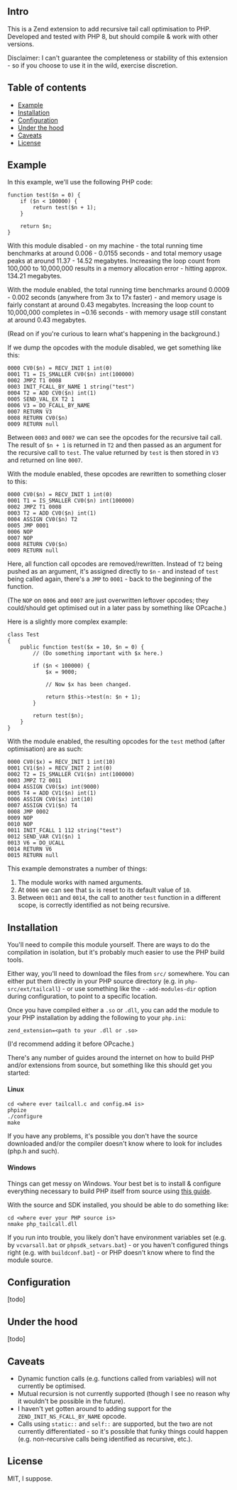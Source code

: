 ## Intro

This is a Zend extension to add recursive tail call optimisation to PHP. Developed and tested with PHP 8, but should compile & work with other versions.

Disclaimer: I can't guarantee the completeness or stability of this extension - so if you choose to use it in the wild, exercise discretion.

## Table of contents
* [Example](#example)
* [Installation](#install)
* [Configuration](#config)
* [Under the hood](#internals)
* [Caveats](#caveats)
* [License](#license)

<a name="example"></a>
## Example

In this example, we'll use the following PHP code:

```
function test($n = 0) {
    if ($n < 100000) {
        return test($n + 1);
    }

    return $n;
}
```

With this module disabled - on my machine - the total running time benchmarks at around 0.006 - 0.0155 seconds - and total memory usage peaks at around 11.37 - 14.52 megabytes. Increasing the loop count from 100,000 to 10,000,000 results in a memory allocation error - hitting approx. 134.21 megabytes.

With the module enabled, the total running time benchmarks around 0.0009 - 0.002 seconds (anywhere from 3x to 17x faster) - and memory usage is fairly constant at around 0.43 megabytes. Increasing the loop count to 10,000,000 completes in ~0.16 seconds - with memory usage still constant at around 0.43 megabytes.

(Read on if you're curious to learn what's happening in the background.)

If we dump the opcodes with the module disabled, we get something like this:

```
0000 CV0($n) = RECV_INIT 1 int(0)
0001 T1 = IS_SMALLER CV0($n) int(100000)
0002 JMPZ T1 0008
0003 INIT_FCALL_BY_NAME 1 string("test")
0004 T2 = ADD CV0($n) int(1)
0005 SEND_VAL_EX T2 1
0006 V3 = DO_FCALL_BY_NAME
0007 RETURN V3
0008 RETURN CV0($n)
0009 RETURN null
```

Between `0003` and `0007` we can see the opcodes for the recursive tail call. The result of `$n + 1` is returned in `T2` and then passed as an argument for the recursive call to `test`. The value returned by `test` is then stored in `V3` and returned on line `0007`.

With the module enabled, these opcodes are rewritten to something closer to this:

```
0000 CV0($n) = RECV_INIT 1 int(0)
0001 T1 = IS_SMALLER CV0($n) int(100000)
0002 JMPZ T1 0008
0003 T2 = ADD CV0($n) int(1)
0004 ASSIGN CV0($n) T2
0005 JMP 0001
0006 NOP
0007 NOP
0008 RETURN CV0($n)
0009 RETURN null
```

Here, all function call opcodes are removed/rewritten. Instead of `T2` being pushed as an argument, it's assigned directly to `$n` - and instead of `test` being called again, there's a `JMP` to `0001` - back to the beginning of the function.

(The `NOP` on `0006` and `0007` are just overwritten leftover opcodes; they could/should get optimised out in a later pass by something like OPcache.)

Here is a slightly more complex example:

```
class Test
{
    public function test($x = 10, $n = 0) {
        // (Do something important with $x here.)

        if ($n < 100000) {
            $x = 9000;

            // Now $x has been changed.

            return $this->test(n: $n + 1);
        }

        return test($n);
    }
}
```

With the module enabled, the resulting opcodes for the `test` method (after optimisation) are as such:

```
0000 CV0($x) = RECV_INIT 1 int(10)
0001 CV1($n) = RECV_INIT 2 int(0)
0002 T2 = IS_SMALLER CV1($n) int(100000)
0003 JMPZ T2 0011
0004 ASSIGN CV0($x) int(9000)
0005 T4 = ADD CV1($n) int(1)
0006 ASSIGN CV0($x) int(10)
0007 ASSIGN CV1($n) T4
0008 JMP 0002
0009 NOP
0010 NOP
0011 INIT_FCALL 1 112 string("test")
0012 SEND_VAR CV1($n) 1
0013 V6 = DO_UCALL
0014 RETURN V6
0015 RETURN null
```

This example demonstrates a number of things:

1. The module works with named arguments.
2. At `0006` we can see that `$x` is reset to its default value of `10`.
3. Between `0011` and `0014`, the call to another `test` function in a different scope, is correctly identified as not being recursive.

<a name="install"></a>
## Installation

You'll need to compile this module yourself. There are ways to do the compilation in isolation, but it's probably much easier to use the PHP build tools.

Either way, you'll need to download the files from `src/` somewhere. You can either put them directly in your PHP source directory (e.g. in `php-src/ext/tailcall`) - or use something like the `--add-modules-dir` option during configuration, to point to a specific location.

Once you have compiled either a `.so` or `.dll`, you can add the module to your PHP installation by adding the following to your `php.ini`:

```
zend_extension=<path to your .dll or .so>
```

(I'd recommend adding it before OPcache.)

There's any number of guides around the internet on how to build PHP and/or extensions from source, but something like this should get you started:

#### Linux

```
cd <where ever tailcall.c and config.m4 is>
phpize
./configure
make
```

If you have any problems, it's possible you don't have the source downloaded and/or the compiler doesn't know where to look for includes (php.h and such).

#### Windows

Things can get messy on Windows. Your best bet is to install & configure everything necessary to build PHP itself from source using [this guide](https://wiki.php.net/internals/windows/stepbystepbuild_sdk_2).

With the source and SDK installed, you should be able to do something like:

```
cd <where ever your PHP source is>
nmake php_tailcall.dll
```

If you run into trouble, you likely don't have environment variables set (e.g. by `vcvarsall.bat` or `phpsdk_setvars.bat`) - or you haven't configured things right (e.g. with `buildconf.bat`) - or PHP doesn't know where to find the module source.

<a name="config"></a>
## Configuration

[todo]

<a name="internals"></a>
## Under the hood

[todo]

<a name="caveats"></a>
## Caveats

* Dynamic function calls (e.g. functions called from variables) will not currently be optimised.
* Mutual recursion is not currently supported (though I see no reason why it wouldn't be possible in the future).
* I haven't yet gotten around to adding support for the `ZEND_INIT_NS_FCALL_BY_NAME` opcode.
* Calls using `static::` and `self::` are supported, but the two are not currently differentiated - so it's possible that funky things could happen (e.g. non-recursive calls being identified as recursive, etc.).

<a name="license"></a>
## License

MIT, I suppose.